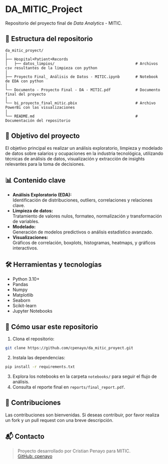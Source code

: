 # DA_MITIC_Project

Repositorio del proyecto final de *Data Analytics* - MITIC.

## 📁 Estructura del repositorio

```
da_mitic_proyect/
│
├── Hospital+Patient+Records
│   ├── datos_limpios/                                    # Archivos csv resultantes de la limpieza con python                         
│
├── Proyecto Final_ Análisis de Datos - MITIC.ipynb       # Notebook de EDA con python
│
└── Documento - Proyecto Final - DA - MITIC.pdf           # Documento final del proyecto
│
└── bi_proyecto_final_mitic.pbix                          # Archivo PowerBi con las visualizaciones
│
└── README.md                                             # Documentación del repositorio
```

## 🚀 Objetivo del proyecto

El objetivo principal es realizar un análisis exploratorio, limpieza y modelado de datos sobre salarios y ocupaciones en la industria tecnológica, utilizando técnicas de análisis de datos, visualización y extracción de insights relevantes para la toma de decisiones.

## 📊 Contenido clave

- **Análisis Exploratorio (EDA):**  
  Identificación de distribuciones, outliers, correlaciones y relaciones clave.
- **Limpieza de datos:**  
  Tratamiento de valores nulos, formateo, normalización y transformación de variables.
- **Modelado:**  
  Generación de modelos predictivos o análisis estadístico avanzado.
- **Visualizaciones:**  
  Gráficos de correlación, boxplots, histogramas, heatmaps, y gráficos interactivos.

## 🛠 Herramientas y tecnologías

- Python 3.10+  
- Pandas  
- Numpy  
- Matplotlib  
- Seaborn  
- Scikit-learn  
- Jupyter Notebooks  

## 📂 Cómo usar este repositorio

1. Clona el repositorio:  
```bash
git clone https://github.com/cpenayo/da_mitic_proyect.git
```  
2. Instala las dependencias:  
```bash
pip install -r requirements.txt
```  
3. Explora los notebooks en la carpeta `notebooks/` para seguir el flujo de análisis.  
4. Consulta el reporte final en `reports/final_report.pdf`.

## 🤝 Contribuciones

Las contribuciones son bienvenidas. Si deseas contribuir, por favor realiza un fork y un pull request con una breve descripción.

## 📬 Contacto

> Proyecto desarrollado por Cristian Penayo para MITIC.  
> [GitHub: cpenayo](https://github.com/cpenayo)

